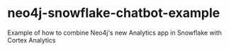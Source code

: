 # neo4j-snowflake-chatbot-example
Example of how to combine Neo4j's new Analytics app in Snowflake with Cortex Analytics
